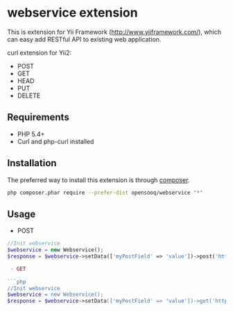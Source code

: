 webservice extension
===================

This is extension for Yii Framework (http://www.yiiframework.com/), which can easy add RESTful API to existing web application.

curl extension for Yii2:

 - POST
 - GET
 - HEAD
 - PUT
 - DELETE

Requirements
------------
- PHP 5.4+
- Curl and php-curl installed


Installation
------------

The preferred way to install this extension is through [composer](http://getcomposer.org/download/).

```bash
php composer.phar require --prefer-dist opensooq/webservice "*"
```


Usage
-----
 - POST

```php
//Init webservice
$webservice = new Webservice();
$response = $webservice->setData(['myPostField' => 'value'])->post('http://example.com/');

 - GET
 
```php
//Init webservice
$webservice = new Webservice();
$response = $webservice->setData(['myPostField' => 'value'])->get('http://example.com/');

